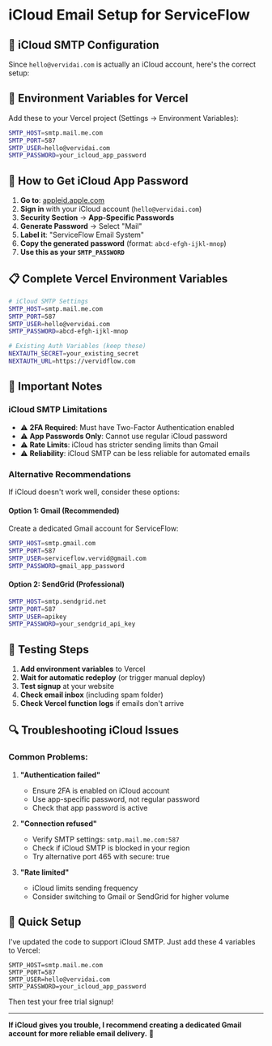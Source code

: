 # iCloud Email Setup for ServiceFlow

## 📧 **iCloud SMTP Configuration**

Since `hello@vervidai.com` is actually an iCloud account, here's the correct setup:

## 🔧 **Environment Variables for Vercel**

Add these to your Vercel project (Settings → Environment Variables):

```bash
SMTP_HOST=smtp.mail.me.com
SMTP_PORT=587
SMTP_USER=hello@vervidai.com
SMTP_PASSWORD=your_icloud_app_password
```

## 🔑 **How to Get iCloud App Password**

1. **Go to**: [appleid.apple.com](https://appleid.apple.com)
2. **Sign in** with your iCloud account (`hello@vervidai.com`)
3. **Security Section** → **App-Specific Passwords**
4. **Generate Password** → Select "Mail" 
5. **Label it**: "ServiceFlow Email System"
6. **Copy the generated password** (format: `abcd-efgh-ijkl-mnop`)
7. **Use this as your `SMTP_PASSWORD`**

## 📋 **Complete Vercel Environment Variables**

```bash
# iCloud SMTP Settings
SMTP_HOST=smtp.mail.me.com
SMTP_PORT=587
SMTP_USER=hello@vervidai.com
SMTP_PASSWORD=abcd-efgh-ijkl-mnop

# Existing Auth Variables (keep these)
NEXTAUTH_SECRET=your_existing_secret
NEXTAUTH_URL=https://vervidflow.com
```

## 🚨 **Important Notes**

### **iCloud SMTP Limitations**
- ⚠️ **2FA Required**: Must have Two-Factor Authentication enabled
- ⚠️ **App Passwords Only**: Cannot use regular iCloud password
- ⚠️ **Rate Limits**: iCloud has stricter sending limits than Gmail
- ⚠️ **Reliability**: iCloud SMTP can be less reliable for automated emails

### **Alternative Recommendations**

If iCloud doesn't work well, consider these options:

#### **Option 1: Gmail (Recommended)**
Create a dedicated Gmail account for ServiceFlow:
```bash
SMTP_HOST=smtp.gmail.com
SMTP_PORT=587
SMTP_USER=serviceflow.vervid@gmail.com
SMTP_PASSWORD=gmail_app_password
```

#### **Option 2: SendGrid (Professional)**
```bash
SMTP_HOST=smtp.sendgrid.net
SMTP_PORT=587
SMTP_USER=apikey
SMTP_PASSWORD=your_sendgrid_api_key
```

## 🧪 **Testing Steps**

1. **Add environment variables** to Vercel
2. **Wait for automatic redeploy** (or trigger manual deploy)
3. **Test signup** at your website
4. **Check email inbox** (including spam folder)
5. **Check Vercel function logs** if emails don't arrive

## 🔍 **Troubleshooting iCloud Issues**

### **Common Problems:**
1. **"Authentication failed"**
   - Ensure 2FA is enabled on iCloud account
   - Use app-specific password, not regular password
   - Check that app password is active

2. **"Connection refused"**
   - Verify SMTP settings: `smtp.mail.me.com:587`
   - Check if iCloud SMTP is blocked in your region
   - Try alternative port 465 with secure: true

3. **"Rate limited"**
   - iCloud limits sending frequency
   - Consider switching to Gmail or SendGrid for higher volume

## 🚀 **Quick Setup**

I've updated the code to support iCloud SMTP. Just add these 4 variables to Vercel:

```
SMTP_HOST=smtp.mail.me.com
SMTP_PORT=587
SMTP_USER=hello@vervidai.com
SMTP_PASSWORD=your_icloud_app_password
```

Then test your free trial signup!

---

**If iCloud gives you trouble, I recommend creating a dedicated Gmail account for more reliable email delivery.** 📧
